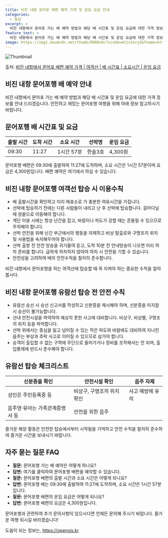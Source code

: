 ```yaml
---
title: 비진 내항 문어포 배편 예약 가격 및 운임 요금 안내
categories:
  - 일상
excerpt: >
  비진 내항에서 문어포 가는 배 예약 방법과 해당 배 시간표 및 운임 요금에 대한 가격 정보를 안내 드리겠습니다. 안전하고 재밋는 문어포행 여행을 위해 아래 정보 참고하시기 바랍니다. 문어포행 배편 예약하기 👈 클릭비진 내항에서 문어포행 배 시간표출발 시간도착 시간소요 시간선박명요금09:3011:271시간 57분한솔3호4,300원문어포행 배편 예약하기 👈 클릭비진 내항에서 문어포행 여객선 탑승 시 이용수칙비진 내항에서 문어포행을 하는 여객선에 탑승할 때 꼭 지켜야 하는 중요한 수칙을 알아봅시다. 1) 배 출항시간을 확인하고 미리 매표소로 출항시간을 확인하고 혼잡을 피하기 위해 미리 매표소로 가 충분한 여유시간을 가집니다. 2) 선박에 탑승하기 차와 사람들이 내리고 난 후 선박에 탑승합니다. 걸어다닐 때 양..
feature_text: >
  비진 내항에서 문어포 가는 배 예약 방법과 해당 배 시간표 및 운임 요금에 대한 가격 정보를 안내 드리겠습니다. 안전하고 재밋는 문어포행 여행을 위해 아래 정보 참고하시기 바랍니다. 문어포행 배편 예약하기 👈 클릭비진 내항에서 문어포행 배 시간표출발 시간도착 시간소요 시간선박명요금09:3011:271시간 57분한솔3호4,300원문어포행 배편 예약하기 👈 클릭비진 내항에서 문어포행 여객선 탑승 시 이용수칙비진 내항에서 문어포행을 하는 여객선에 탑승할 때 꼭 지켜야 하는 중요한 수칙을 알아봅시다. 1) 배 출항시간을 확인하고 미리 매표소로 출항시간을 확인하고 혼잡을 피하기 위해 미리 매표소로 가 충분한 여유시간을 가집니다. 2) 선박에 탑승하기 차와 사람들이 내리고 난 후 선박에 탑승합니다. 걸어다닐 때 양..
image: https://img1.daumcdn.net/thumb/R800x0/?scode=mtistory2&fname=https%3A%2F%2Fblog.kakaocdn.net%2Fdn%2FArSDQ%2FbtsHCP9THQz%2F7cRw8I2AU38MNF4DM8ScPk%2Fimg.webp
---
```


![Thumbnail](https://img1.daumcdn.net/thumb/R800x0/?scode=mtistory2&fname=https%3A%2F%2Fblog.kakaocdn.net%2Fdn%2FArSDQ%2FbtsHCP9THQz%2F7cRw8I2AU38MNF4DM8ScPk%2Fimg.webp)

<p>출처: <a href="https://opensis.kr/entry/%EB%B9%84%EC%A7%84-%EB%82%B4%ED%95%AD%EC%97%90%EC%84%9C-%EB%AC%B8%EC%96%B4%ED%8F%AC-%EB%B0%B0%ED%8E%B8-%EC%98%88%EC%95%BD-%EA%B0%80%EA%B2%A9-%EC%97%AC%EA%B0%9D%EC%84%A0-%EB%B0%B0-%EC%8B%9C%EA%B0%84%ED%91%9C-%EC%86%8C%EC%9A%94%EC%8B%9C%EA%B0%84-%EC%9A%B4%EC%9E%84-%EC%9A%94%EA%B8%88" rel="dofollow">비진 내항에서 문어포 배편 예약 가격 | 여객선 | 배 시간표 | 소요시간 | 운임 요금</a> </p>

## 비진 내항 문어포행 배 예약 안내

비진 내항에서 문어포 가는 배 예약 방법과 해당 배 시간표 및 운임 요금에 대한 가격 정보를 안내 드리겠습니다. 안전하고 재밌는 문어포행
여행을 위해 아래 정보 참고하시기 바랍니다.

## 문어포행 배 시간표 및 요금

**출발 시간** | **도착 시간** | **소요 시간** | **선박명** | **운임 요금**  
---|---|---|---|---  
09:30 | 11:27 | 1시간 57분 | 한솔3호 | 4,300원  
  
문어포행 배편은 09:30에 출발하여 11:27에 도착하며, 소요 시간은 1시간 57분이며 요금은 4,300원입니다. 배편 예약은 여기에서
하실 수 있습니다.

## 비진 내항 문어포행 여객선 탑승 시 이용수칙

  * 배 출발시간을 확인하고 미리 매표소로 가 충분한 여유시간을 가집니다.
  * 선박에 탑승하기 전에는 다른 사람들이 내리고 난 후 선박에 탑승합니다. 걸어다닐 때 양끝으로 이동해야 합니다.
  * 계단 이용 시에는 항상 난간을 잡고, 바람이나 파도가 강할 때는 흔들릴 수 있으므로 주의해야 합니다.
  * 선박 안전을 위해 난간 부근에서의 행동을 자제하고 비상 탈출로와 구명조끼 위치 및 사용법을 숙지해두어야 합니다.
  * 선박 출항 전 안전 방송을 귀기울여 듣고, 도착 10분 전 안내방송이 나오면 미리 하차 준비를 합니다. 급하게 하차하지 않아야 하차 시 안전을 기할 수 있습니다.
  * 안전성을 고려하여 배의 안전수칙을 철저히 준수합니다.

비진 내항에서 문어포행을 하는 여객선에 탑승할 때 꼭 지켜야 하는 중요한 수칙을 알아봅시다.

## 비진 내항 문어포행 유람선 탑승 전 안전 수칙

  * 유람선 승선 시 승선 신고서를 작성하고 신분증을 제시해야 하며, 신분증을 미지참 시 승선이 불가능합니다.
  * 선내 안전시설을 파악하여 예상치 못한 사고에 대비합니다. 비상구, 비상벨, 구명조끼 위치 등을 파악합니다.
  * 선박 위에서는 중심을 잃고 넘어질 수 있는 작은 파도와 바람에도 대비하여 지나친 음주는 부상과 추락 사고로 이어질 수 있으므로 삼가야 합니다.
  * 승객이 출입할 수 없는 구역에 무단으로 들어가거나 장비를 조작해서는 안 되며, 출입통제에 반드시 준수해야 합니다.

## 유람선 탑승 체크리스트

**신분증을 확인** | **안전시설 확인** | **음주 자제**  
---|---|---  
성인은 주민등록증 등 | 비상구, 구명조끼 위치 확인 | 사고 예방에 유의  
음주영·유아는 가족관계증명서 등 | 안전을 위한 음주  
  
즐거운 해양 활동은 안전한 탑승에서부터 시작됨을 기억하고 안전 수칙을 철저히 준수하여 즐거운 시간을 보내시기 바랍니다.

## 자주 묻는 질문 FAQ

  * **질문:** 문어포행 가는 배 예약은 어떻게 하나요?
  * **답변:** 여기를 클릭하여 문어포행 배편을 예약할 수 있습니다.
  * **질문:** 문어포행 배편의 출발 시간과 소요 시간은 어떻게 되나요?
  * **답변:** 문어포행 배는 09:30에 출발하여 11:27에 도착하며, 소요 시간은 1시간 57분입니다.
  * **질문:** 문어포행 배편의 운임 요금은 어떻게 되나요?
  * **답변:** 문어포행 배편의 요금은 4,300원입니다.

문어포행과 관련하여 추가 문의사항이 있으시다면 언제든 문의해 주시기 바랍니다. 즐거운 여행 되시길 바라겠습니다!

 

도움이 되는 정보는, <a href="https://opensis.kr" rel="dofollow">https://opensis.kr</a>


